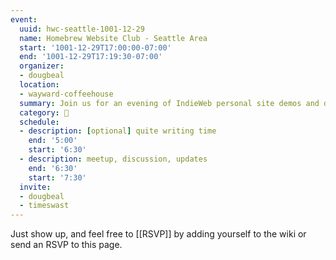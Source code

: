 ```yaml
---
event:
  uuid: hwc-seattle-1001-12-29
  name: Homebrew Website Club - Seattle Area
  start: '1001-12-29T17:00:00-07:00'
  end: '1001-12-29T17:19:30-07:00'
  organizer:
  - dougbeal
  location:
  - wayward-coffeehouse
  summary: Join us for an evening of IndieWeb personal site demos and discussions!
  category: 🌲
  schedule:
  - description: [optional] quite writing time
    end: '5:00'
    start: '6:30'
  - description: meetup, discussion, updates
    end: '6:30'
    start: '7:30'
  invite:
  - dougbeal
  - timeswast
---
```


Just show up, and feel free to [[RSVP]] by adding yourself to the wiki or send an RSVP to this page.
